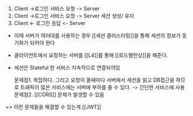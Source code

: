 1. Client ->로그인 서비스 요청 -> Server
2. Client ->로그인 서비스 요청 -> Server 세션 생성/ 유지
3. Client <- 로그인 응답 <- Server

- 이때 서버가 여러대를 사용하는 경우 [[세션 클러스터링]]을 통해 세션의 정보가 동기화가 되어야 한다
- 클라이언트에서 요청하는 서버를 [[L4]]를 통해 [[로드밸런싱]]을 해준다. 
- 세션은 Stateful 한 서비스 지속적으로 연결되어있

  문제점1. 복잡하다.  그리고 요청이 올때마다 서버에서 세션을 읽고 DB접근을 하므로 트래픽이 많은 서비스에는 서버에 부하를 줄 수 있다.
  -> 간단한 서비스에 사용
  문제점2. [[CORS]] 문제가 발생할 수 있음
  
=> 이런 문제들을 해결할 수 있는게 [[JWT]]